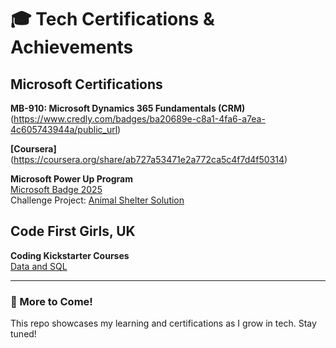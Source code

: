# 🎓 Tech Certifications & Achievements

## Microsoft Certifications

**MB-910: Microsoft Dynamics 365 Fundamentals (CRM)**(https://www.credly.com/badges/ba20689e-c8a1-4fa6-a7ea-4c605743944a/public_url)

**[Coursera]**(https://coursera.org/share/ab727a53471e2a772ca5c4f7d4f50314)

**Microsoft Power Up Program**  
[Microsoft Badge 2025](https://www.credly.com/badges/ba20689e-c8a1-4fa6-a7ea-4c605743944a/public_url)  
Challenge Project: [Animal Shelter Solution](https://github.com/akankshagailakoti/AnimalShelter-Solution-PowerApps)


## Code First Girls, UK

**Coding Kickstarter Courses**  
[Data and SQL](https://github.com/akankshagailakoti/certificates/blob/3e96b3c576fd9eab537e360acae21fe55e20c878/Certificate%20-%20Akanksha%20Gailakoti.pdf)

---

### 🚀 More to Come!

This repo showcases my learning and certifications as I grow in tech. Stay tuned!
